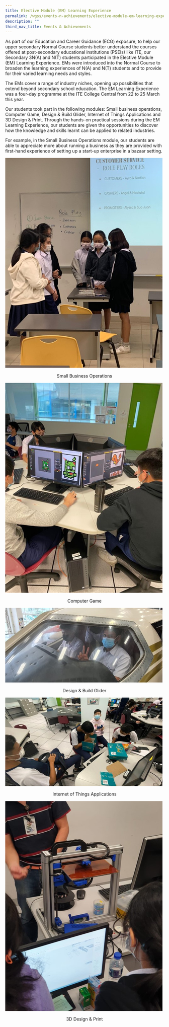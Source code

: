 ```yaml
---
title: Elective Module (EM) Learning Experience
permalink: /wgss/events-n-achievements/elective-module-em-learning-experience/
description: ""
third_nav_title: Events & Achievements
---
```

As part of our Education and Career Guidance (ECG) exposure, to help our upper secondary Normal Course students better understand the courses offered at post-secondary educational institutions (PSEIs) like ITE, our Secondary 3N(A) and N(T) students participated in the Elective Module (EM) Learning Experience. EMs were introduced into the Normal Course to broaden the learning experiences of N(A) and N(T) students and to provide for their varied learning needs and styles.  
  
The EMs cover a range of industry niches, opening up possibilities that extend beyond secondary school education. The EM Learning Experience was a four-day programme at the ITE College Central from 22 to 25 March this year.  
  
Our students took part in the following modules: Small business operations, Computer Game, Design & Build Glider, Internet of Things Applications and 3D Design & Print. Through the hands-on practical sessions during the EM Learning Experience, our students are given the opportunities to discover how the knowledge and skills learnt can be applied to related industries.  
  
For example, in the Small Business Operations module, our students are able to appreciate more about running a business as they are provided with first-hand experience of setting up a start-up enterprise in a bazaar setting.

![Small Business Operations](/images/Pic%203.jpeg)
<p style="text-align:center;">Small Business Operations</p>

![Computer Game](/images/Pic%205.jpeg)
<p style="text-align:center;">Computer Game</p>

![Design & Build Glider](/images/Pic%201.jpeg)
<p style="text-align:center;">Design & Build Glider</p>

![Internet of Things Applications](/images/Pic_2.jpeg)
<p style="text-align:center;">Internet of Things Applications</p>

![3D Design & Print](/images/Pic%204.jpeg)
<p style="text-align:center;">3D Design & Print</p>
